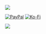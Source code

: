 ![](https://github-readme-stats.vercel.app/api/top-langs/?username=longthinh&theme=radical&hide_border=false&include_all_commits=false&count_private=false&layout=compact)

[![PayPal](https://img.shields.io/badge/PayPal-00457C?style=for-the-badge&logo=paypal&logoColor=white)](https://www.paypal.com/paypalme/longthinhdev) [![Ko-Fi](https://img.shields.io/badge/Ko--fi-F16061?style=for-the-badge&logo=ko-fi&logoColor=white)](https://ko-fi.com/luxydev)

![](https://quotes-github-readme.vercel.app/api?type=horizontal&theme=radical)
